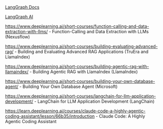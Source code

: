 [LangGraph Docs ](https://github.com/langchain-ai/langgraph/tree/main/examples)

[LangGraph AI](https://langchain-ai.github.io/langgraph/)


https://www.deeplearning.ai/short-courses/function-calling-and-data-extraction-with-llms/ - Function-Calling and Data Extraction with LLMs (Nexusflow)

https://www.deeplearning.ai/short-courses/building-evaluating-advanced-rag/ - Building and Evaluating Advanced RAG Applications (TruEra and LlamaIndex)

https://www.deeplearning.ai/short-courses/building-agentic-rag-with-llamaindex/ - Building Agentic RAG with LlamaIndex (LlamaIndex)

https://www.deeplearning.ai/short-courses/building-your-own-database-agent/ - Building Your Own Database Agent (Microsoft)

https://www.deeplearning.ai/short-courses/langchain-for-llm-application-development/ - LangChain for LLM Application Development (LangChain)

https://learn.deeplearning.ai/courses/claude-code-a-highly-agentic-coding-assistant/lesson/66b35/introduction - Claude Code: A Highly Agentic Coding Assistant

